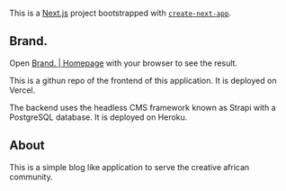 This is a [Next.js](https://nextjs.org/) project bootstrapped with [`create-next-app`](https://github.com/vercel/next.js/tree/canary/packages/create-next-app).

## Brand.

Open [Brand. | Homepage](http://brand-kappa.vercel.app/) with your browser to see the result.

This is a githun repo of the frontend of this application. It is deployed on Vercel. 

The backend uses the headless CMS framework known as Strapi with a PostgreSQL database. It is deployed on Heroku.

## About 

This is a simple blog like application to serve the creative african community.